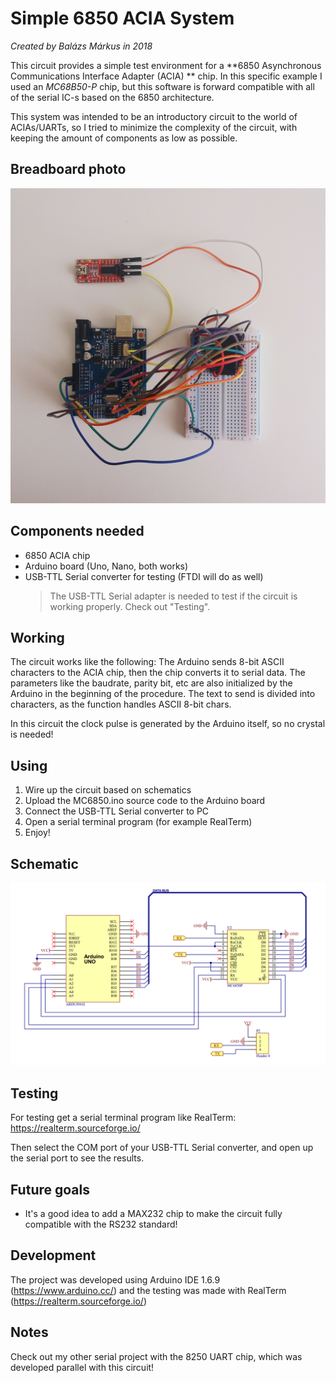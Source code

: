 ﻿# Simple 6850 ACIA System
*Created by Balázs Márkus in 2018*

This circuit provides a simple test environment for a **6850 Asynchronous Communications Interface Adapter (ACIA) ** chip. In this specific example I used an *MC68B50-P* chip, but this software is forward compatible with all of the serial IC-s based on the 6850 architecture. 

This system was intended to be an introductory circuit to the world of ACIAs/UARTs, so I tried to minimize the complexity of the circuit, with keeping the amount of components as low as possible.

## Breadboard photo

![enter image description here](https://github.com/bazsimarkus/Simple-6850-UART-System-with-Arduino/raw/master/images/6850_breadboard.jpg)

## Components needed

 - 6850 ACIA chip
 - Arduino board (Uno, Nano, both works)
 - USB-TTL Serial converter for testing (FTDI will do as well)
	> The USB-TTL Serial adapter is needed to test if the circuit is working properly. Check out "Testing".

## Working

The circuit works like the following: The Arduino sends 8-bit ASCII characters to the ACIA chip, then the chip converts it to serial data. The parameters like the baudrate, parity bit, etc are also initialized by the Arduino in the beginning of the procedure. 
The text to send is divided into characters, as the function handles ASCII 8-bit chars.

In this circuit the clock pulse is generated by the Arduino itself, so no crystal is needed!

## Using

 1. Wire up the circuit based on schematics
 2. Upload the MC6850.ino source code to the Arduino board
 3. Connect the USB-TTL Serial converter to PC
 4. Open a serial terminal program (for example RealTerm)
 5. Enjoy!

## Schematic

![enter image description here](https://github.com/bazsimarkus/Simple-6850-UART-System-with-Arduino/raw/master/images/6850_sch.png)

## Testing

For testing get a serial terminal program like RealTerm:
https://realterm.sourceforge.io/

Then select the COM port of your USB-TTL Serial converter, and open up the serial port to see the results.

## Future goals

 - It's a good idea to add a MAX232 chip to make the circuit fully compatible with the RS232 standard!

## Development

The project was developed using Arduino IDE 1.6.9 (https://www.arduino.cc/) and the testing was made with RealTerm (https://realterm.sourceforge.io/)

## Notes

Check out my other serial project with the 8250 UART chip, which was developed parallel with this circuit!
